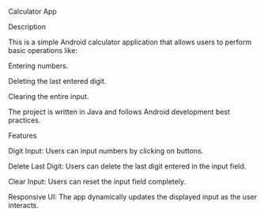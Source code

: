 Calculator App

Description

This is a simple Android calculator application that allows users to perform basic operations like:

Entering numbers.

Deleting the last entered digit.

Clearing the entire input.

The project is written in Java and follows Android development best practices.

Features

Digit Input: Users can input numbers by clicking on buttons.

Delete Last Digit: Users can delete the last digit entered in the input field.

Clear Input: Users can reset the input field completely.

Responsive UI: The app dynamically updates the displayed input as the user interacts.
